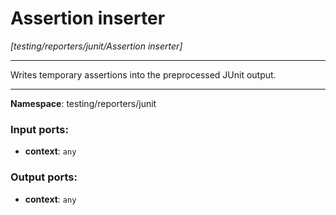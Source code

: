 # Assertion inserter

_[testing/reporters/junit/Assertion inserter]_

---

Writes temporary assertions into the preprocessed JUnit output.

---

__Namespace__: testing/reporters/junit

### Input ports:

* __context__: ` any `

### Output ports:

* __context__: ` any `

